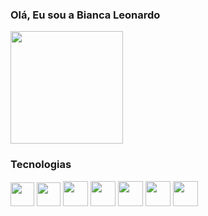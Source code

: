 ### Olá, Eu sou a Bianca Leonardo

<div>
<img height="180em" src="https://github-readme-stats.vercel.app/api?username=Biancasleonardo&show_icons=true&theme=tokyonight"/>
<!-- <img height="180em" src="https://github-readme-stats.vercel.app/api/top-langs/?username=Biancasleonardo&layout=compact&langs_count=7&theme=tokyonight"/> -->
<!--  <img height="180em" src="https://github-readme-stats.vercel.app/api/top-langs/?username=Biancasleonardo&langs_count=8"/> -->

</div>

### Tecnologias

<div>
  <img height="38px" src="https://cdn.icon-icons.com/icons2/2415/PNG/512/javascript_original_logo_icon_146455.png"/> 
  <img height="38px" src="https://cdn.icon-icons.com/icons2/2415/PNG/512/typescript_plain_logo_icon_146316.png"/> 
  <img height="40px" src="https://cdn.icon-icons.com/icons2/2107/PNG/512/file_type_html_icon_130541.png"/>
  <img height="40px" src="https://cdn.icon-icons.com/icons2/2107/PNG/512/file_type_css_icon_130661.png"/>
  <img height="40px" src="https://cdn.icon-icons.com/icons2/2415/PNG/512/react_original_logo_icon_146374.png"/>
  <img height="40px" src="https://cdn.icon-icons.com/icons2/2107/PNG/512/file_type_node_icon_130301.png"/>
  <img height="40px" src="https://cdn.icon-icons.com/icons2/1381/PNG/512/mysqlworkbench_93532.png"/>
</div>

